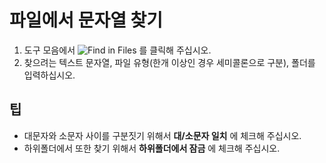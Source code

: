 # 파일에서 문자열 찾기

1. 도구 모음에서 ![Find in Files](../../images/grep..png)
를 클릭해 주십시오.
2. 찾으려는 텍스트 문자열, 파일 유형(한개 이상인 경우 세미콜론으로 구분), 폴더를 입력하십시오.

## 팁

- 대문자와 소문자 사이를 구분짓기 위해서 **대/소문자 일치** 에 체크해 주십시오.
- 하위폴더에서 또한 찾기 위해서 **하위폴더에서 잠금** 에 체크해 주십시오.
